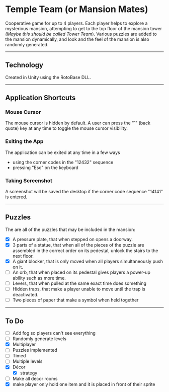 # Temple Team (or Mansion Mates)

Cooperative game for up to 4 players.  Each player helps to explore a mysterious mansion, attempting to get to the top floor of the mansion tower <i>(Maybe this should be called Tower Team</i>).  Various puzzles are added to the mansion dynamically, and look and the feel of the mansion is also randomly generated.

-----

## Technology
Created in Unity using the RotoBase DLL.

-----

## Application Shortcuts

### Mouse Cursor
The mouse cursor is hidden by default.  A user can press the "\`" (back quote) key at any time to toggle the mouse cursor visibility.


### Exiting the App
The application can be exited at any time in a few ways
- using the corner codes in the "12432" sequence
- pressing "Esc" on the keyboard

### Taking Screenshot
A screenshot will be saved the desktop if the corner code sequence "14141" is entered.

-----

## Puzzles
The are all of the puzzles that may be included in the mansion:
- [x] A pressure plate, that when stepped on opens a doorway.
- [x] 3 parts of a statue, that when all of the pieces of the puzzle are assembled in the correct order on its pedestal, unlock the stairs to the next floor.
- [x] A giant blocker, that is only moved when all players simultaneously push on it.
- [ ] An orb, that when placed on its pedestal gives players a power-up ability such as more time.
- [ ] Levers, that when pulled at the same exact time does something
- [ ] Hidden traps, that make a player unable to move until the trap is deactivated.
- [ ] Two pieces of paper that make a symbol when held together

-----

## To Do
- [ ] Add fog so players can't see everything
- [ ] Randomly generate levels
- [x] Multiplayer
- [ ] Puzzles implemented
- [ ] Timed
- [ ] Multiple levels
- [x] Décor
  - [x] strategy
- [ ] Make all decor rooms
- [x] make player only hold one item and it is placed in front of their sprite
